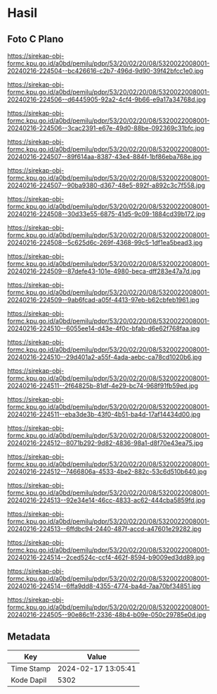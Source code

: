 # Hasil

## Foto C Plano

https://sirekap-obj-formc.kpu.go.id/a0bd/pemilu/pdpr/53/20/02/20/08/5320022008001-20240216-224504--bc426616-c2b7-496d-9d90-39f42bfcc1e0.jpg

https://sirekap-obj-formc.kpu.go.id/a0bd/pemilu/pdpr/53/20/02/20/08/5320022008001-20240216-224506--d6445905-92a2-4cf4-9b66-e9a17a34768d.jpg

https://sirekap-obj-formc.kpu.go.id/a0bd/pemilu/pdpr/53/20/02/20/08/5320022008001-20240216-224506--3cac2391-e67e-49d0-88be-092369c31bfc.jpg

https://sirekap-obj-formc.kpu.go.id/a0bd/pemilu/pdpr/53/20/02/20/08/5320022008001-20240216-224507--89f614aa-8387-43e4-884f-1bf86eba768e.jpg

https://sirekap-obj-formc.kpu.go.id/a0bd/pemilu/pdpr/53/20/02/20/08/5320022008001-20240216-224507--90ba9380-d367-48e5-892f-a892c3c7f558.jpg

https://sirekap-obj-formc.kpu.go.id/a0bd/pemilu/pdpr/53/20/02/20/08/5320022008001-20240216-224508--30d33e55-6875-41d5-9c09-1884cd39b172.jpg

https://sirekap-obj-formc.kpu.go.id/a0bd/pemilu/pdpr/53/20/02/20/08/5320022008001-20240216-224508--5c625d6c-269f-4368-99c5-1df1ea5bead3.jpg

https://sirekap-obj-formc.kpu.go.id/a0bd/pemilu/pdpr/53/20/02/20/08/5320022008001-20240216-224509--87defe43-101e-4980-beca-dff283e47a7d.jpg

https://sirekap-obj-formc.kpu.go.id/a0bd/pemilu/pdpr/53/20/02/20/08/5320022008001-20240216-224509--9ab6fcad-a05f-4413-97eb-b62cbfeb1961.jpg

https://sirekap-obj-formc.kpu.go.id/a0bd/pemilu/pdpr/53/20/02/20/08/5320022008001-20240216-224510--6055ee14-d43e-4f0c-bfab-d6e62f768faa.jpg

https://sirekap-obj-formc.kpu.go.id/a0bd/pemilu/pdpr/53/20/02/20/08/5320022008001-20240216-224510--29d401a2-a55f-4ada-aebc-ca78cd1020b6.jpg

https://sirekap-obj-formc.kpu.go.id/a0bd/pemilu/pdpr/53/20/02/20/08/5320022008001-20240216-224511--2f64825b-81df-4e29-bc74-968f91fb59ed.jpg

https://sirekap-obj-formc.kpu.go.id/a0bd/pemilu/pdpr/53/20/02/20/08/5320022008001-20240216-224511--eba3de3b-43f0-4b51-ba4d-17af14434d00.jpg

https://sirekap-obj-formc.kpu.go.id/a0bd/pemilu/pdpr/53/20/02/20/08/5320022008001-20240216-224512--8071b292-9d82-4836-98a1-d8f70e43ea75.jpg

https://sirekap-obj-formc.kpu.go.id/a0bd/pemilu/pdpr/53/20/02/20/08/5320022008001-20240216-224512--7466806a-4533-4be2-882c-53c6d510b640.jpg

https://sirekap-obj-formc.kpu.go.id/a0bd/pemilu/pdpr/53/20/02/20/08/5320022008001-20240216-224513--92e34e14-46cc-4833-ac62-444cba5859fd.jpg

https://sirekap-obj-formc.kpu.go.id/a0bd/pemilu/pdpr/53/20/02/20/08/5320022008001-20240216-224513--6ffdbc94-2440-487f-accd-a47601e29282.jpg

https://sirekap-obj-formc.kpu.go.id/a0bd/pemilu/pdpr/53/20/02/20/08/5320022008001-20240216-224514--2ced524c-ccf4-462f-8594-b9009ed3dd89.jpg

https://sirekap-obj-formc.kpu.go.id/a0bd/pemilu/pdpr/53/20/02/20/08/5320022008001-20240216-224514--6ffa9dd8-4355-4774-ba4d-7aa70bf34851.jpg

https://sirekap-obj-formc.kpu.go.id/a0bd/pemilu/pdpr/53/20/02/20/08/5320022008001-20240216-224505--90e86c1f-2336-48b4-b09e-050c29785e0d.jpg


## Metadata

| Key        | Value               |
| ---------- | ------------------- |
| Time Stamp | 2024-02-17 13:05:41 |
| Kode Dapil | 5302                |



